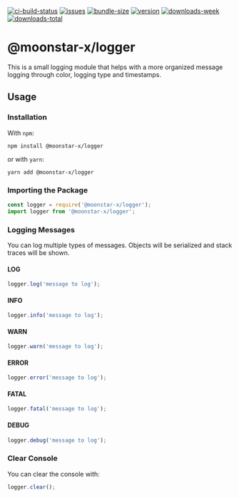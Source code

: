 [![ci-build-status](https://img.shields.io/github/actions/workflow/status/moonstar-x/node-logger/ci.yml?logo=github&label=build)](https://github.com/moonstar-x/node-logger)
[![issues](https://img.shields.io/github/issues/moonstar-x/node-logger?logo=github)](https://github.com/moonstar-x/node-logger)
[![bundle-size](https://img.shields.io/bundlephobia/min/@moonstar-x/logger)](https://www.npmjs.com/package/@moonstar-x/logger)
[![version](https://img.shields.io/npm/v/@moonstar-x/logger?logo=npm)](https://www.npmjs.com/package/@moonstar-x/logger)
[![downloads-week](https://img.shields.io/npm/dw/@moonstar-x/logger?logo=npm)](https://www.npmjs.com/package/@moonstar-x/logger)
[![downloads-total](https://img.shields.io/npm/dt/@moonstar-x/logger?logo=npm)](https://www.npmjs.com/package/@moonstar-x/logger)

# @moonstar-x/logger

This is a small logging module that helps with a more organized message logging through color, logging type and timestamps.

## Usage

### Installation

With `npm`:

``` text
npm install @moonstar-x/logger
```

or with `yarn`:

``` text
yarn add @moonstar-x/logger
```

### Importing the Package

``` js
const logger = require('@moonstar-x/logger');
import logger from '@moonstar-x/logger';
```

### Logging Messages

You can log multiple types of messages. Objects will be serialized and stack traces will be shown.

#### LOG

``` js
logger.log('message to log');
```

#### INFO

``` js
logger.info('message to log');
```

#### WARN

``` js
logger.warn('message to log');
```

#### ERROR

``` js
logger.error('message to log');
```

#### FATAL

``` js
logger.fatal('message to log');
```

#### DEBUG

``` js
logger.debug('message to log');
```

### Clear Console

You can clear the console with:

``` js
logger.clear();
```

